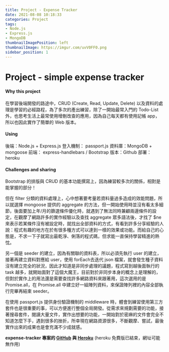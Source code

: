 ```yaml
---
title: Project - Expense Tracker
date: 2021-08-08 10:18:33
categories: Project
tags:
- Node.js
- Express.js
- MongoDB
thumbnailImagePosition: left
thumbnailImage: https://imgur.com/uvV0FF0.png
sidebar_position: 1
---
```


# Project - simple expense tracker

#### Why this project

在學習後端開發的路途中，CRUD (Create, Read, Update, Delete) 以及資料的處理是學習的必經路程<!-- more -->，為了多次的產出練習，除了一開始最常入門的 Todo-List 外，也思考生活上最常使用增刪改查的應用，因為自己每天都有使用記帳 app，所以也因此實作了簡單的 Web 版本。


#### Using 

後端：Node.js + Express.js
登入機制： passport.js
資料庫：MongoDB + mongoose
前端： express-handlebars / Bootstrap
版本：Github
部署：heroku


#### Challenges and sharing

Bootstrap 的排版與 CRUD 的基本功能撰寫上，因為練習較多次的關係，相對是能掌握的部分！

但在 filter 分類的資料處理上，心中想著要考量若資料量過多造成的效能問題，所以就選擇 mongoose 提供的 aggregate 的方法，但一開始使用時並沒有看太多細節，後面要加上年/月的篩選條件優化時，就遇到了無法同時兼顧兩邊條件的設定，在觀摩了網路許多的實作經驗以及查找 aggregate 眾多語法後，才找了 $ne 來表示若某條件沒有被設定時，就找出全部資料的方式，有看到許多分享經驗的人說：程式有趣的地方在於有很多種方式可以達到一樣的效果或功能。而給自己的心態是，不求一下子就寫出最乾淨、俐落的程式碼，但求能一直保持學習精進的熱忱。

另一個是 seeder 的建立，因為有關聯的資料表，所以必須先執行 user 的建立，接著再建立資料對應給 user，使用 forEach去迭代 json 檔案，就會發生種子資料沒有建立完全的狀況，因此才知道是非同步處理的議題，程式寫到越後面執行的 task 越多，就開始面對了這個大魔王，目前對於非同步本身的概念上是理解的，但對於實作上的用法還是需要查找許多網路資料來跟著用，這次選用的是 Promise.all，在 Promise.all 中建立好一組陣列資料，來保證陣列裡的內容全部執行完畢再結束 seeder。

在使用 passport.js 提供身份驗證機制的 middleware 時，體會到練習使用第三方套件也是很重要的事，可以方便進行整個全局開發。從需求來規劃需要的功能，接著搜尋套件，閱讀大量文件，實作出想要的功能，一開始對於密麻的文件會完全不知道怎麼下手，遇到很多的挫折，所幸現在網路資源很多，不斷觀摩、嘗試，最後實作出來的成果也是會充滿不少成就感。

**expense-tracker 專案的 [GitHub](https://github.com/bobolin0624/expense-tracker) 與 [Heroku](https://intense-spire-30373.herokuapp.com/users/login)** (heroku 免費版已結束，網址可能無作用)


